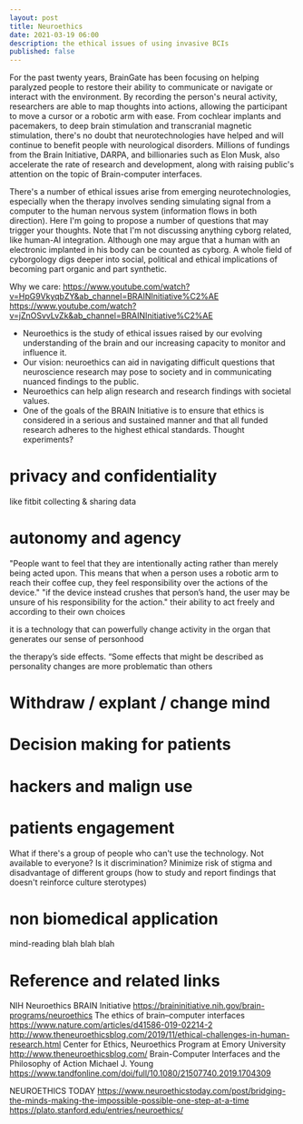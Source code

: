 ```yaml
---
layout: post
title: Neuroethics
date: 2021-03-19 06:00
description: the ethical issues of using invasive BCIs
published: false
---
```


For the past twenty years, BrainGate has been focusing on helping paralyzed people to restore their ability to communicate or navigate or interact with the environment. By recording the person's neural activity, researchers are able to map thoughts into actions, allowing the participant to move a cursor or a robotic arm with ease. From cochlear implants and pacemakers, to deep brain stimulation and transcranial magnetic stimulation, there's no doubt that neurotechnologies have helped and will continue to benefit people with neurological disorders. Millions of fundings from the Brain Initiative, DARPA, and billionaries such as Elon Musk, also accelerate the rate of research and development, along with raising public's attention on the topic of Brain-computer interfaces.

There's a number of ethical issues arise from emerging neurotechnologies, especially when the therapy involves sending simulating signal from a computer to the human nervous system (information flows in both direction). Here I'm going to propose a number of questions that may trigger your thoughts. Note that I'm not discussing anything cyborg related, like human-AI integration. Although one may argue that a human with an electronic implanted in his body can be counted as cyborg. A whole field of cyborgology digs deeper into social, political and ethical implications of becoming part organic and part synthetic.

Why we care: 
https://www.youtube.com/watch?v=HpG9VkyqbZY&ab_channel=BRAINInitiative%C2%AE
https://www.youtube.com/watch?v=jZnOSvvLvZk&ab_channel=BRAINInitiative%C2%AE

- Neuroethics is the study of ethical issues raised by our evolving understanding of the brain and our increasing capacity to monitor and influence it.
- Our vision: neuroethics can aid in navigating difficult questions that neuroscience research may pose to society and in communicating nuanced findings to the public.
- Neuroethics can help align research and research findings with societal values.
- One of the goals of the BRAIN Initiative is to ensure that ethics is considered in a serious and sustained manner and that all funded research adheres to the highest ethical standards.
Thought experiments?


# privacy and confidentiality

like fitbit
collecting & sharing data

# autonomy and agency
"People want to feel that they are intentionally acting rather than merely being acted upon. This means that when a person uses a robotic arm to reach their coffee cup, they feel responsibility over the actions of the device."
"if the device instead crushes that person’s hand, the user may be unsure of his responsibility for the action."
their ability to act freely and according to their own choices

it is a technology that can powerfully change activity in the organ that generates our sense of personhood

the therapy’s side effects. “Some effects that might be described as personality changes are more problematic than others

# Withdraw / explant / change mind



# Decision making for patients



# hackers and malign use



# patients engagement

What if there's a group of people who can't use the technology. Not available to everyone? Is it discrimination? Minimize risk of stigma and disadvantage of different groups (how to study and report findings that doesn't reinforce culture sterotypes)

# non biomedical application

mind-reading blah blah blah



# Reference and related links
NIH Neuroethics BRAIN Initiative https://braininitiative.nih.gov/brain-programs/neuroethics
The ethics of brain–computer interfaces https://www.nature.com/articles/d41586-019-02214-2
http://www.theneuroethicsblog.com/2019/11/ethical-challenges-in-human-research.html
Center for Ethics, Neuroethics Program at Emory University http://www.theneuroethicsblog.com/
Brain-Computer Interfaces and the Philosophy of Action
Michael J. Young https://www.tandfonline.com/doi/full/10.1080/21507740.2019.1704309

NEUROETHICS TODAY https://www.neuroethicstoday.com/post/bridging-the-minds-making-the-impossible-possible-one-step-at-a-time
https://plato.stanford.edu/entries/neuroethics/
